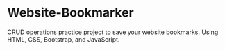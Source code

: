 # Website-Bookmarker
CRUD operations practice project to save your website bookmarks. Using HTML, CSS, Bootstrap, and JavaScript.
